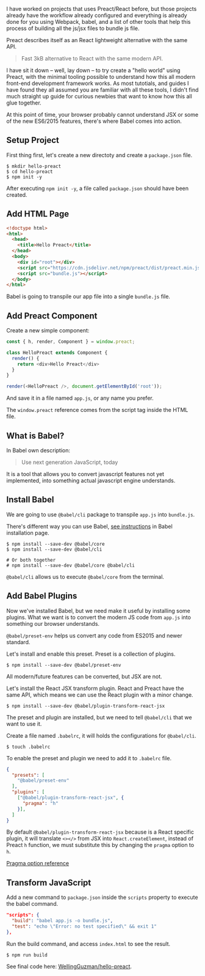 I have worked on projects that uses Preact/React before, but those projects already have the workflow already configured and everything is already done for you using Webpack, babel, and a list of other tools that help this process of building all the js/jsx files to bundle js file.

Preact describes itself as an React lightweight alternative with the same API.

> Fast 3kB alternative to React with the same modern API.

I have sit it down – well, lay down – to try create a "hello world" using Preact, with the minimal tooling possible to understand how this all modern front-end development framework works. As most tutotials, and guides I have found they all assumed you are familiar with all these tools, I didn't find much straight up guide for curious newbies that want to know how this all glue together.

At this point of time, your browser probably cannot understand JSX or some of the new ES6/2015 features, there's where Babel comes into action.

## Setup Project

First thing first, let's create a new directoty and create a `package.json` file.

```shell
$ mkdir hello-preact
$ cd hello-preact
$ npm init -y
```

After executing `npm init -y`, a file called `package.json` should have been created.

## Add HTML Page

```html
<!doctype html>
<html>
  <head>
    <title>Hello Preact</title>
  </head>
  <body>
    <div id="root"></div>
    <script src="https://cdn.jsdelivr.net/npm/preact/dist/preact.min.js"></script>
    <script src="bundle.js"></script>
  </body>
</html>
```

Babel is going to transpile our app file into a single `bundle.js` file.

## Add Preact Component

Create a new simple component:

```js
const { h, render, Component } = window.preact;

class HelloPreact extends Component {
  render() {
    return <div>Hello Preact</div>
  }
}

render(<HelloPreact />, document.getElementById('root'));
```

And save it in a file named `app.js`, or any name you prefer.

The `window.preact` reference comes from the script tag inside the HTML file.

## What is Babel?

In Babel own description:

> Use next generation JavaScript, today

It is a tool that allows you to convert javascript features not yet implemented, into something actual javascript engine understands.

## Install Babel

We are going to use `@babel/cli` package to transpile `app.js` into `bundle.js`.

There's different way you can use Babel, [see instructions](https://babeljs.io/setup#installation) in Babel installation page.

```shell
$ npm install --save-dev @babel/core
$ npm install --save-dev @babel/cli

# Or both together
# npm install --save-dev @babel/core @babel/cli
```

`@babel/cli` allows us to execute `@babel/core` from the terminal.

## Add Babel Plugins

Now we've installed Babel, but we need make it useful by installing some plugins. What we want is to convert the modern JS code from `app.js` into something our browser understands.

`@babel/preset-env` helps us convert any code from ES2015 and newer standard.

Let's install and enable this preset. Preset is a collection of plugins.

```shell
$ npm install --save-dev @babel/preset-env
```

All modern/future features can be converted, but JSX are not.

Let's install the React JSX transform plugin. React and Preact have the same API, which means we can use the React plugin with a minor change.

```shell
$ npm install --save-dev @babel/plugin-transform-react-jsx
```

The preset and plugin are installed, but we need to tell `@babel/cli` that we want to use it.

Create a file named `.babelrc`, it will holds the configurations for `@babel/cli`.

```shell
$ touch .babelrc
```

To enable the preset and plugin we need to add it to `.babelrc` file.

```json
{
  "presets": [
    "@babel/preset-env"
  ],
  "plugins": [
    ["@babel/plugin-transform-react-jsx", {
      "pragma": "h"
    }],
  ]
}
```

By default `@babel/plugin-transform-react-jsx` because is a React specific plugin, it will translate `<></>` from JSX into `React.createElement`, instead of Preact `h` function, we must substitute this by changing the `pragma` option to `h`.

[Pragma option reference](https://babeljs.io/docs/en/next/babel-plugin-transform-react-jsx.html#pragma)

## Transform JavaScript

Add a new command to `package.json` inside the `scripts` property to execute the babel command.

```json
"scripts": {
  "build": "babel app.js -o bundle.js",
  "test": "echo \"Error: no test specified\" && exit 1"
},
```

Run the build command, and access `index.html` to see the result.

```shell
$ npm run build
```

See final code here: [WellingGuzman/hello-preact](https://github.com/WellingGuzman/hello-preact).